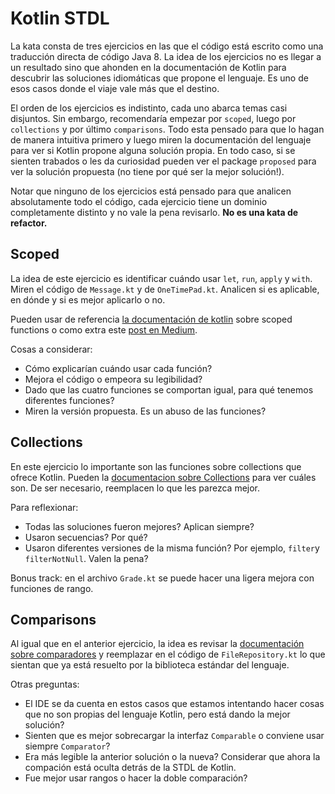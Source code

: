 # Kotlin STDL

La kata consta de tres ejercicios en las que el código está escrito como una traducción directa de código Java 8. La idea de los ejercicios no es llegar a un resultado sino que ahonden en la documentación de Kotlin para descubrir las soluciones idiomáticas que propone el lenguaje. Es uno de esos casos donde el viaje vale más que el destino.

El orden de los ejercicios es indistinto, cada uno abarca temas casi disjuntos. Sin embargo, recomendaría empezar por `scoped`, luego por `collections` y por último `comparisons`. Todo esta pensado para que lo hagan de manera intuitiva primero y luego miren la documentación del lenguaje para ver si Kotlin propone alguna solución propia. En todo caso, si se sienten trabados o les da curiosidad pueden ver el package `proposed` para ver la solución propuesta (no tiene por qué ser la mejor solución!).

Notar que ninguno de los ejercicios está pensado para que analicen absolutamente todo el código, cada ejercicio tiene un dominio completamente distinto y no vale la pena revisarlo. **No es una kata de refactor.**

## Scoped

La idea de este ejercicio es identificar cuándo usar `let`, `run`, `apply` y `with`. Miren el código de `Message.kt` y de `OneTimePad.kt`. Analicen si es aplicable, en dónde y si es mejor aplicarlo o no.

Pueden usar de referencia [la documentación de kotlin](https://kotlinlang.org/docs/reference/scope-functions.html) sobre scoped functions o como extra este [post en Medium](https://medium.com/mobile-app-development-publication/mastering-kotlin-standard-functions-run-with-let-also-and-apply-9cd334b0ef84).

Cosas a considerar:
- Cómo explicarían cuándo usar cada función?
- Mejora el código o empeora su legibilidad?
- Dado que las cuatro funciones se comportan igual, para qué tenemos diferentes funciones?
- Miren la versión propuesta. Es un abuso de las funciones?

## Collections

En este ejercicio lo importante son las funciones sobre collections que ofrece Kotlin. Pueden la [documentacion sobre Collections](https://kotlinlang.org/api/latest/jvm/stdlib/kotlin.collections/) para ver cuáles son. De ser necesario, reemplacen lo que les parezca mejor.

Para reflexionar:
- Todas las soluciones fueron mejores? Aplican siempre?
- Usaron secuencias? Por qué?
- Usaron diferentes versiones de la misma función? Por ejemplo, `filter`y `filterNotNull`. Valen la pena?

Bonus track: en el archivo `Grade.kt` se puede hacer una ligera mejora con funciones de rango.

## Comparisons

Al igual que en el anterior ejercicio, la idea es revisar la [documentación sobre comparadores](https://kotlinlang.org/api/latest/jvm/stdlib/kotlin.comparisons/) y reemplazar en el código de `FileRepository.kt` lo que sientan que ya está resuelto por la biblioteca estándar del lenguaje.

Otras preguntas:
- El IDE se da cuenta en estos casos que estamos intentando hacer cosas que no son propias del lenguaje Kotlin, pero está dando la mejor solución?
- Sienten que es mejor sobrecargar la interfaz `Comparable` o conviene usar siempre `Comparator`?
- Era más legible la anterior solución o la nueva? Considerar que ahora la compación está oculta detrás de la STDL de Kotlin.
- Fue mejor usar rangos o hacer la doble comparación?